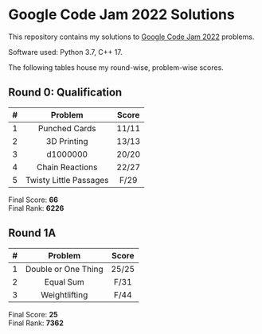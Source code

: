 
# Google Code Jam 2022 Solutions

This repository contains my solutions to [Google Code Jam 2022](https://codingcompetitions.withgoogle.com/codejam) problems. 

Software used: Python 3.7, C++ 17.

The following tables house my round-wise, problem-wise scores.

## Round 0: Qualification

| **#** | **Problem**            | **Score** |
|:-----:|:----------------------:|:---------:|
| 1     | Punched Cards          | 11/11     |
| 2     | 3D Printing            | 13/13     |
| 3     | d1000000               | 20/20     |
| 4     | Chain Reactions        | 22/27     |
| 5     | Twisty Little Passages | F/29      |

Final Score: **66** <br>
Final Rank: **6226** <br>

## Round 1A

| **#** | **Problem**         | **Score** |
|:-----:|:-------------------:|:---------:|
| 1     | Double or One Thing | 25/25     |
| 2     | Equal Sum           | F/31      |
| 3     | Weightlifting       | F/44      |

Final Score: **25** <br>
Final Rank: **7362** <br>